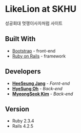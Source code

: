 # LikeLion at SKHU

성공회대 멋쟁이사자처럼 사이트

## Built With

* [Bootstrap](https://getbootstrap.com/) - front-end
* [Ruby on Rails](https://github.com/rails/rails) - framework

## Developers

* **[HeeSeung Jang](https://github.com/jangheeseung)** - *Fornt-end*
* **[HyeSung Oh](https://github.com/hyesungoh)** - *Back-end*
* **[MyeongSeok Kim](https://github.com/myeongs14)** - *Back-end*

## Version

* Ruby 2.3.4
* Rails 4.2.5
